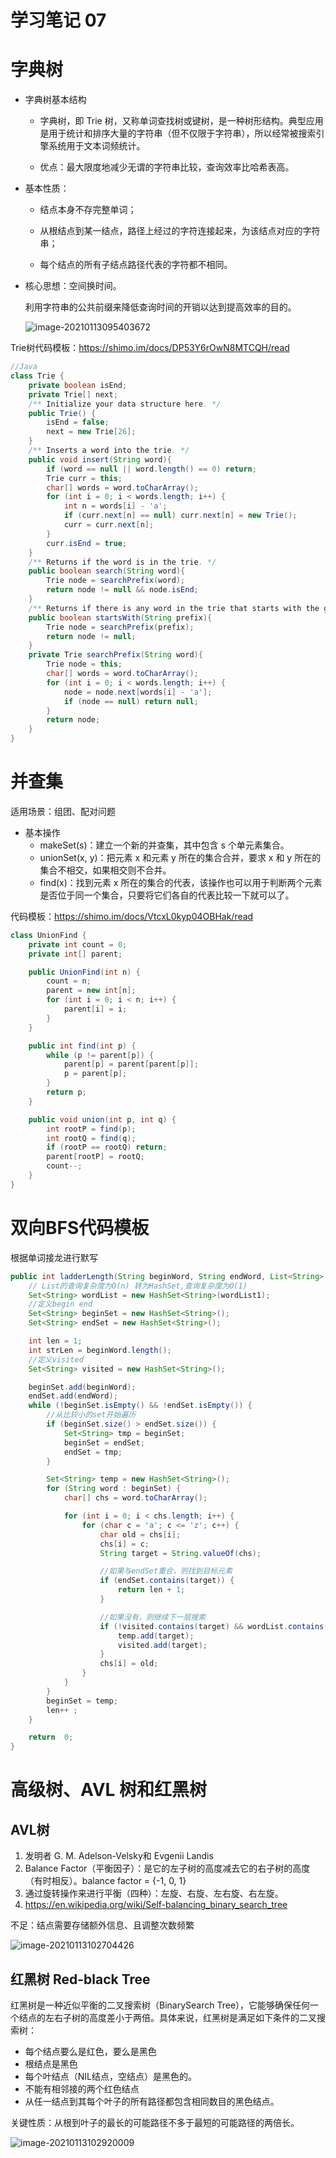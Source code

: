 # 学习笔记 07

# 字典树

- 字典树基本结构

  - 字典树，即 Trie 树，又称单词查找树或键树，是一种树形结构。典型应用是用于统计和排序大量的字符串（但不仅限于字符串），所以经常被搜索引擎系统用于文本词频统计。

  - 优点：最大限度地减少无谓的字符串比较，查询效率比哈希表高。

- 基本性质：

  - 结点本身不存完整单词；

  - 从根结点到某一结点，路径上经过的字符连接起来，为该结点对应的字符串；

  - 每个结点的所有子结点路径代表的字符都不相同。

- 核心思想：空间换时间。

  利用字符串的公共前缀来降低查询时间的开销以达到提高效率的目的。

  ![image-20210113095403672](https://gitee.com/dong618/blog/raw/master/img/202101/20210113095405.png)

Trie树代码模板：https://shimo.im/docs/DP53Y6rOwN8MTCQH/read

```java
//Java
class Trie {
    private boolean isEnd;
    private Trie[] next;
    /** Initialize your data structure here. */
    public Trie() {
        isEnd = false;
        next = new Trie[26];
    }
    /** Inserts a word into the trie. */
    public void insert(String word){
        if (word == null || word.length() == 0) return;
        Trie curr = this;
        char[] words = word.toCharArray();
        for (int i = 0; i < words.length; i++) {
            int n = words[i] - 'a';
            if (curr.next[n] == null) curr.next[n] = new Trie();
            curr = curr.next[n];
        }
        curr.isEnd = true;
    }
    /** Returns if the word is in the trie. */
    public boolean search(String word){
        Trie node = searchPrefix(word);
        return node != null && node.isEnd;
    }
    /** Returns if there is any word in the trie that starts with the given prefix. */
    public boolean startsWith(String prefix){
        Trie node = searchPrefix(prefix);
        return node != null;
    }
    private Trie searchPrefix(String word){
        Trie node = this;
        char[] words = word.toCharArray();
        for (int i = 0; i < words.length; i++) {
            node = node.next[words[i] - 'a'];
            if (node == null) return null;
        }
        return node;
    }
}
```

# 并查集

适用场景：组团、配对问题

- 基本操作
  - makeSet(s)：建立一个新的并查集，其中包含 s 个单元素集合。
  - unionSet(x, y)：把元素 x 和元素 y 所在的集合合并，要求 x 和 y 所在的集合不相交，如果相交则不合并。
  - find(x)：找到元素 x 所在的集合的代表，该操作也可以用于判断两个元素是否位于同一个集合，只要将它们各自的代表比较一下就可以了。

代码模板：https://shimo.im/docs/VtcxL0kyp04OBHak/read

```java
class UnionFind {
    private int count = 0;
    private int[] parent;

    public UnionFind(int n) {
        count = n;
        parent = new int[n];
        for (int i = 0; i < n; i++) {
            parent[i] = i;
        }
    }

    public int find(int p) {
        while (p != parent[p]) {
            parent[p] = parent[parent[p]];
            p = parent[p];
        }
        return p;
    }

    public void union(int p, int q) {
        int rootP = find(p);
        int rootQ = find(q);
        if (rootP == rootQ) return;
        parent[rootP] = rootQ;
        count--;
    }
}
```

# 双向BFS代码模板

根据单词接龙进行默写

```java
public int ladderLength(String beginWord, String endWord, List<String> wordList1) {
    // List的查询复杂度为O(n) 转为HashSet,查询复杂度为O(1)
    Set<String> wordList = new HashSet<String>(wordList1);
    //定义begin end
    Set<String> beginSet = new HashSet<String>();
    Set<String> endSet = new HashSet<String>();

    int len = 1;
    int strLen = beginWord.length();
    //定义visited
    Set<String> visited = new HashSet<String>();

    beginSet.add(beginWord);
    endSet.add(endWord);
    while (!beginSet.isEmpty() && !endSet.isEmpty()) {
        //从比较小的set开始遍历
        if (beginSet.size() > endSet.size()) {
            Set<String> tmp = beginSet;
            beginSet = endSet;
            endSet = tmp;
        }

        Set<String> temp = new HashSet<String>();
        for (String word : beginSet) {
            char[] chs = word.toCharArray();

            for (int i = 0; i < chs.length; i++) {
                for (char c = 'a'; c <= 'z'; c++) {
                    char old = chs[i];
                    chs[i] = c;
                    String target = String.valueOf(chs);

                    //如果与endSet重合，则找到目标元素
                    if (endSet.contains(target)) {
                        return len + 1;
                    }

                    //如果没有，则继续下一层搜索
                    if (!visited.contains(target) && wordList.contains(target)) {
                        temp.add(target);
                        visited.add(target);
                    }
                    chs[i] = old;
                }
            }
        }
        beginSet = temp;
        len++ ;
    }

    return  0;
}
```

# 高级树、AVL 树和红黑树

## AVL树

1. 发明者 G. M. Adelson-Velsky和 Evgenii Landis
2. Balance Factor（平衡因子）：是它的左子树的高度减去它的右子树的高度（有时相反）。balance factor = {-1, 0, 1}
3. 通过旋转操作来进行平衡（四种）：左旋、右旋、左右旋、右左旋。
4. https://en.wikipedia.org/wiki/Self-balancing_binary_search_tree

不足：结点需要存储额外信息、且调整次数频繁

![image-20210113102704426](https://gitee.com/dong618/blog/raw/master/img/202101/20210113102705.png)

## 红黑树 Red-black Tree

红黑树是一种近似平衡的二叉搜索树（BinarySearch Tree），它能够确保任何一个结点的左右子树的高度差小于两倍。具体来说，红黑树是满足如下条件的二叉搜索树：

- 每个结点要么是红色，要么是黑色
- 根结点是黑色
- 每个叶结点（NIL结点，空结点）是黑色的。
- 不能有相邻接的两个红色结点
- 从任一结点到其每个叶子的所有路径都包含相同数目的黑色结点。

关键性质：从根到叶子的最长的可能路径不多于最短的可能路径的两倍长。

![image-20210113102920009](https://gitee.com/dong618/blog/raw/master/img/202101/20210113102921.png)